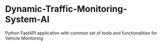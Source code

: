 # Dynamic-Traffic-Monitoring-System-AI
Python FastAPI application with common set of tools and functionalities for Vehicle Monitoring
